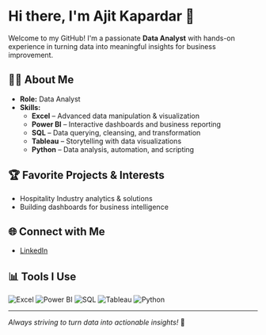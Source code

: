 # Hi there, I'm Ajit Kapardar 👋

Welcome to my GitHub! I'm a passionate **Data Analyst** with hands-on experience in turning data into meaningful insights for business improvement.

## 👨‍💻 About Me
- **Role:** Data Analyst
- **Skills:**  
  - **Excel** – Advanced data manipulation & visualization
  - **Power BI** – Interactive dashboards and business reporting
  - **SQL** – Data querying, cleansing, and transformation
  - **Tableau** – Storytelling with data visualizations
  - **Python** – Data analysis, automation, and scripting

## 🏆 Favorite Projects & Interests
- Hospitality Industry analytics & solutions
- Building dashboards for business intelligence

## 🌐 Connect with Me
- [LinkedIn](https://www.linkedin.com/in/ajit-kapardar-18923b189/)

## 📊 Tools I Use
![Excel](https://img.shields.io/badge/Excel-217346?style=for-the-badge&logo=microsoft-excel&logoColor=white)
![Power BI](https://img.shields.io/badge/Power%20BI-F2C811?style=for-the-badge&logo=powerbi&logoColor=black)
![SQL](https://img.shields.io/badge/SQL-4479A1?style=for-the-badge&logo=postgresql&logoColor=white)
![Tableau](https://img.shields.io/badge/Tableau-E97627?style=for-the-badge&logo=tableau&logoColor=white)
![Python](https://img.shields.io/badge/Python-3776AB?style=for-the-badge&logo=python&logoColor=white)

---

*Always striving to turn data into actionable insights!* 🚀
